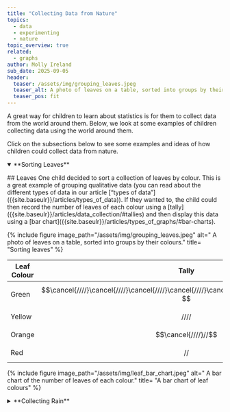 ```yaml
---
title: "Collecting Data from Nature"
topics: 
  - data
  - experimenting
  - nature
topic_overview: true
related: 
  - graphs
author: Molly Ireland
sub_date: 2025-09-05
header:
  teaser: /assets/img/grouping_leaves.jpeg
  teaser_alt: A photo of leaves on a table, sorted into groups by their colours.
  teaser_pos: fit
---
```

A great way for children to learn about statistics is for them to collect data from the world around them. Below, we look at some examples of children collecting data using the world around them.

Click on the subsections below to see some examples and ideas of how children could collect data from nature. 

<details open markdown ="1">
<summary markdown="span">**Sorting Leaves**</summary>
<p></p>
## Leaves 
One child decided to sort a collection of leaves by colour. This is a great example of grouping qualitative data (you can read about the different types of data in our article [“types of data”]({{site.baseulr}}/articles/types_of_data)). If they wanted to, the child could then record the number of leaves of each colour using a [tally]({{site.baseulr}}/articles/data_collection/#tallies) and then display this data using a [bar chart]({{site.baseulr}}/articles/types_of_graphs/#bar-charts).

{% include figure image_path="/assets/img/grouping_leaves.jpeg" alt=" A photo of leaves on a table, sorted into groups by their colours." title= "Sorting leaves" %}

| Leaf Colour | Tally | Frequency |
|-------------|-------|-----------|
| Green | $$\cancel{////}\cancel{////}\cancel{////}\cancel{////}\cancel{////}\cancel{////}\cancel{////}/// $$ | 38 |
| Yellow | $$////$$ | 4 |
| Orange | $$\cancel{////}//$$ | 7 |
| Red | $$//$$ | 2 |

{% include figure image_path="/assets/img/leaf_bar_chart.jpeg" alt=" A bar chart of the number of leaves of each colour." title= "A bar chart of leaf colours" %}

</details>
<p></p>

<details markdown ="1">
<summary markdown="span">**Collecting Rain**</summary>
<p></p>
## Collecting Rain 

At one nursery, a child was very interested in the rain and decided to collect some rainwater. To do this, they placed a bucket in the rain and left it for some time. Other children then became interested and added more containers. The child was happy to see how much water their bucket had collected and asked to leave it outside overnight, as they knew it would collect more water.

{% include figure image_path="/assets/img/buckets.jpeg" alt=" Two images of the buckets the children left out in the rain." title= "Collecting rainwater" %}

To continue their exploration, the children could measure the amount of water collected each day over a few weeks. They could then record this data in a few different ways. Some ideas that children may find interesting include using a line graph and using a histogram. Examples of both of these graphs are shown below using some pretend data. 

<details markdown ="1">
<summary markdown="span">**Click here to see the data**</summary>

## Pretend Rainfall Data:

| Day   | Amount of Rainfall |
|-------|--------------------|
| 1     | 2mm                |
| 2     | 10mm               |
| 3     | 0mm                |
| 4     | 0mm                |
| 5     | 3mm                |
| 6     | 12mm               |
| 7     | 8mm                |
| 8     | 6mm                |
| 9     | 4mm                |
| 10    | 0mm                |
| 11    | 0mm                |
| 12    | 0mm                |
| 13    | 7mm                |
| 14    | 15mm               |
| 15    | 12mm               |
| 16    | 0mm                |
| 17    | 0mm                |
| 18    | 5mm                |
| 19    | 5mm                |
| 20    | 2mm                |


</details>
<p></p>
## Using a Line Graph
The children could use a [line graph]({{site.baseulr}}/articles/types_of_graphs/#line-graphs) as described in our article on types of graphs to visualise the pattern of rainfall over several days. An example of this graph using the pretend data is given below; the children may enjoy seeing the peaks where there were clusters of rainy days.

{% include figure image_path="/assets/img/rainfall_line_graph.jpeg" alt=" A line graph showing the rainfall data given above." title= "A line graph of rainfall data" %}

## Using a Histogram
The children could also use a [histogram]({{site.baseulr}}/articles/types_of_graphs/#histograms) as described in our article on types of graphs to visualise how many days had rainfall between 0mm and 3mm, compared to the number of days that had rainfall between 3mm and 6mm and so on. An example of this graph using the pretend data is given below.

{% include figure image_path="/assets/img/rainfall_histogram.jpeg" alt=" A histogram showing the rainfall data given above." title= "A histogram of rainfall data" %}

</details>
<p></p>

